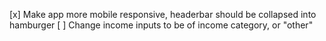 [x] Make app more mobile responsive, headerbar should be collapsed into hamburger
[ ] Change income inputs to be of income category, or "other"
